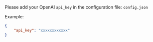 Please add your OpenAI `api_key` in the configuration file: `config.json`

Example:

```json
{
    "api_key": "xxxxxxxxxxxx"
}
```
